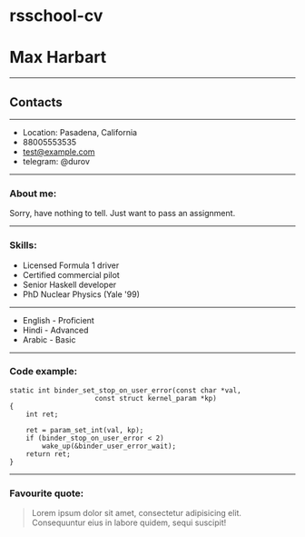 # rsschool-cv
# Max Harbart
***
## Contacts 
---
* Location: Pasadena, California
* 88005553535
* test@example.com
* telegram: @durov
---
### About me:

Sorry, have nothing to tell. Just want to pass an assignment.

---
### Skills:

* Licensed Formula 1 driver
* Certified commercial pilot
* Senior Haskell developer
* PhD Nuclear Physics (Yale '99)

---
* English - Proficient
* Hindi - Advanced
* Arabic - Basic

---
### Code example:
```
static int binder_set_stop_on_user_error(const char *val,
					 const struct kernel_param *kp)
{
	int ret;

	ret = param_set_int(val, kp);
	if (binder_stop_on_user_error < 2)
		wake_up(&binder_user_error_wait);
	return ret;
}
```

---
### Favourite quote:

> Lorem ipsum dolor sit amet, consectetur adipisicing elit. Consequuntur eius in labore quidem, sequi suscipit!

